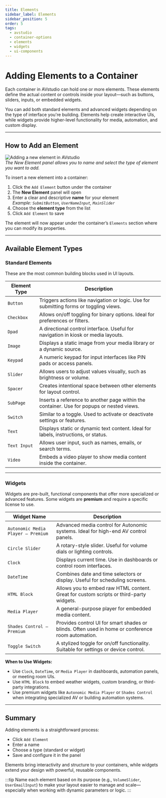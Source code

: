 ```yaml
---
title: Elements
sidebar_label: Elements
sidebar_position: 5
order: 5
tags:
  - avstudio
  - container-options
  - elements
  - widgets
  - ui-components
---
```


# Adding Elements to a Container

Each container in AVstudio can hold one or more elements. These elements define the actual content or controls inside your layout—such as buttons, sliders, inputs, or embedded widgets.

You can add both standard elements and advanced widgets depending on the type of interface you're building. Elements help create interactive UIs, while widgets provide higher-level functionality for media, automation, and custom display.

---

## How to Add an Element

![Adding a new element in AVstudio](./img/add-element-panel.png)  
*The New Element panel allows you to name and select the type of element you want to add.*

To insert a new element into a container:

1. Click the `Add Element` button under the container  
2. The **New Element** panel will open  
3. Enter a clear and descriptive **name** for your element  
   *Example: `SubmitButton`, `UserNameInput`, `MainSlider`*  
4. Choose the **element type** from the list  
5. Click `Add Element` to save

The element will now appear under the container’s `Elements` section where you can modify its properties.

---

## Available Element Types

### Standard Elements

These are the most common building blocks used in UI layouts.

| Element Type     | Description                                                                 |
|------------------|-----------------------------------------------------------------------------|
| `Button`         | Triggers actions like navigation or logic. Use for submitting forms or toggling views. |
| `Checkbox`       | Allows on/off toggling for binary options. Ideal for preferences or filters. |
| `Dpad`           | A directional control interface. Useful for navigation in kiosk or media layouts. |
| `Image`          | Displays a static image from your media library or a dynamic source.        |
| `Keypad`         | A numeric keypad for input interfaces like PIN pads or access panels.       |
| `Slider`         | Allows users to adjust values visually, such as brightness or volume.       |
| `Spacer`         | Creates intentional space between other elements for layout control.        |
| `SubPage`        | Inserts a reference to another page within the container. Use for popups or nested views. |
| `Switch`         | Similar to a toggle. Used to activate or deactivate settings or features.   |
| `Text`           | Displays static or dynamic text content. Ideal for labels, instructions, or status. |
| `Text Input`     | Allows user input, such as names, emails, or search terms.                  |
| `Video`          | Embeds a video player to show media content inside the container.           |

---

### Widgets

Widgets are pre-built, functional components that offer more specialized or advanced features. Some widgets are **premium** and require a specific license to use.

| Widget Name                         | Description                                                                 |
|-------------------------------------|-----------------------------------------------------------------------------|
| `Autonomic Media Player – Premium`  | Advanced media control for Autonomic systems. Ideal for high-end AV control panels. |
| `Circle Slider`                     | A rotary-style slider. Useful for volume dials or lighting controls.       |
| `Clock`                             | Displays current time. Use in dashboards or control room interfaces.       |
| `DateTime`                          | Combines date and time selectors or display. Useful for scheduling screens.|
| `HTML Block`                        | Allows you to embed raw HTML content. Great for custom scripts or third-party widgets. |
| `Media Player`                      | A general-purpose player for embedded media content.                       |
| `Shades Control – Premium`          | Provides control UI for smart shades or blinds. Often used in home or conference room automation. |
| `Toggle Switch`                     | A stylized toggle for on/off functionality. Suitable for settings or device control. |

**When to Use Widgets:**

- Use `Clock`, `DateTime`, or `Media Player` in dashboards, automation panels, or meeting room UIs.
- Use `HTML Block` to embed weather widgets, custom branding, or third-party integrations.
- Use premium widgets like `Autonomic Media Player` or `Shades Control` when integrating specialized AV or building automation systems.

---

## Summary

Adding elements is a straightforward process:

- Click `Add Element`
- Enter a name
- Choose a type (standard or widget)
- Save and configure it in the panel

Elements bring interactivity and structure to your containers, while widgets extend your design with powerful, reusable components.

:::tip
Name each element based on its purpose (e.g., `VolumeSlider`, `UserEmailInput`) to make your layout easier to manage and scale—especially when working with dynamic parameters or logic.
:::
